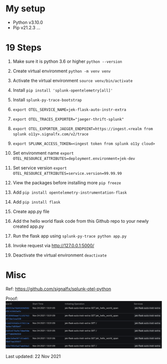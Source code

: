 # My setup

- Python v3.10.0
- Pip v21.2.3
...


# 19 Steps
1. Make sure it is python 3.6 or higher `python --version`


2. Create virtual environment `python -m venv venv`


3. Activate the virtual environment `source venv/bin/activate`


4. Install `pip install 'splunk-opentelemetry[all]'` 


5. Install `splunk-py-trace-bootstrap`


6. `export OTEL_SERVICE_NAME=jek-flask-auto-instr-extra`


7. `export OTEL_TRACES_EXPORTER="jaeger-thrift-splunk"`


8. `export OTEL_EXPORTER_JAEGER_ENDPOINT=https://ingest.<realm from splunk o11y>.signalfx.com/v2/trace`


9. `export SPLUNK_ACCESS_TOKEN=<ingest token from splunk o11y cloud>`


10. Set environment name `export OTEL_RESOURCE_ATTRIBUTES=deployment.environment=jek-dev`
   

11. Set service version `export OTEL_RESOURCE_ATTRIBUTES=service.version=99.99.99`


12. View the packages before installing more `pip freeze`


13. Add `pip install opentelemetry-instrumentation-flask`


14. Add `pip install flask`


15. Create app.py file


16. Add the hello world flask code from this Github repo to your newly created app.py


17. Run the flask app using `splunk-py-trace python app.py`


18. Invoke request via http://127.0.0.1:5000/


19. Deactivate the virtual environment `deactivate`


# Misc

Ref: https://github.com/signalfx/splunk-otel-python

Proof: ![proof](proof.png "working proof")

Last updated: 22 Nov 2021